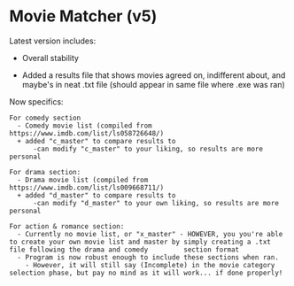 # Movie Matcher (v5)
Latest version includes:
  - Overall stability
  + Added a results file that shows movies agreed on, indifferent about, and maybe's in neat .txt file (should appear in same file where .exe was ran)
    
  
  Now specifics:
  
    For comedy section
      - Comedy movie list (compiled from https://www.imdb.com/list/ls058726648/)
      + added "c_master" to compare results to
          -can modify "c_master" to your liking, so results are more personal 
          
    For drama section:
      - Drama movie list (compiled from https://www.imdb.com/list/ls009668711/)
      + added "d_master" to compare results to
          -can modify "d_master" to your own liking, so results are more personal
          
    For action & romance section:
      - Currently no movie list, or "x_master" - HOWEVER, you you're able to create your own movie list and master by simply creating a .txt file following the drama and comedy         section format
      - Program is now robust enough to include these sections when ran.
        - However, it will still say (Incomplete) in the movie category selection phase, but pay no mind as it will work... if done properly!
